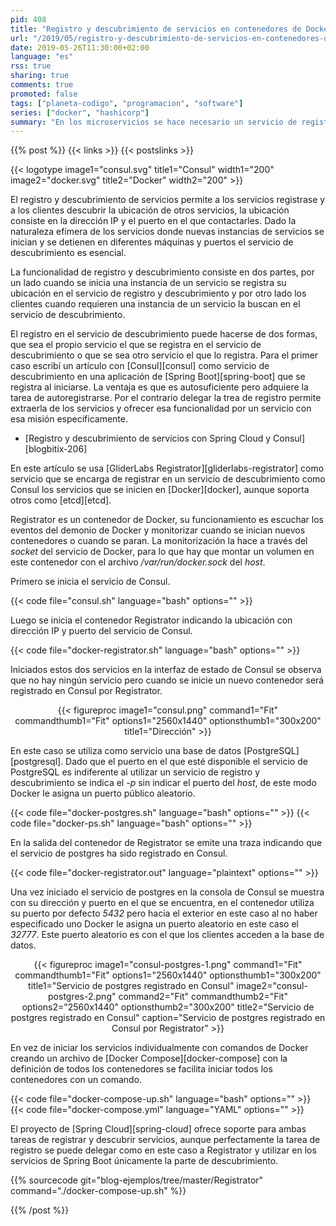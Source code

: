 ```yaml
---
pid: 408
title: "Registro y descubrimiento de servicios en contenedores de Docker con Consul y Registrator"
url: "/2019/05/registro-y-descubrimiento-de-servicios-en-contenedores-de-docker-con-consul-y-registrator/"
date: 2019-05-26T11:30:00+02:00
language: "es"
rss: true
sharing: true
comments: true
promoted: false
tags: ["planeta-codigo", "programacion", "software"]
series: ["docker", "hashicorp"]
summary: "En los microservicios se hace necesario un servicio de registro y descubrimiento como Eureka o Consul que permita conocer la ubicación de las instancias en cada momento. Las instancias de los servicios se pueden registrar ellas mismas o esta tarea se puede delegar en una en otro servicio. Al usar contenedores de Docker una herramienta que permite delegar el registro y desregistro en Consul de los servicios es GliderLabs Registrator."
---
```


{{% post %}}
{{< links >}}
{{< postslinks >}}

{{< logotype image1="consul.svg" title1="Consul" width1="200" image2="docker.svg" title2="Docker" width2="200" >}}

El registro y descubrimiento de servicios permite a los servicios registrase y a los clientes descubrir la ubicación de otros servicios, la ubicación consiste en la dirección IP y el puerto en el que contactarles. Dado la naturaleza efímera de los servicios donde nuevas instancias de servicios se inician y se detienen en diferentes máquinas y puertos el servicio de descubrimiento es esencial.

La funcionalidad de registro y descubrimiento consiste en dos partes, por un lado cuando se inicia una instancia de un servicio se registra su ubicación en el servicio de registro y descubrimiento y por otro lado los clientes cuando requieren una instancia de un servicio la buscan en el servicio de descubrimiento.

El registro en el servicio de descubrimiento puede hacerse de dos formas, que sea el propio servicio el que se registra en el servicio de descubrimiento o que se sea otro servicio el que lo registra. Para el primer caso escribí un artículo con [Consul][consul] como servicio de descubrimiento en una aplicación de [Spring Boot][spring-boot] que se registra al iniciarse. La ventaja es que es autosuficiente pero adquiere la tarea de autoregistrarse. Por el contrario delegar la trea de registro permite extraerla de los servicios y ofrecer esa funcionalidad por un servicio con esa misión específicamente.

* [Registro y descubrimiento de servicios con Spring Cloud y Consul][blogbitix-206]

En este artículo se usa [GliderLabs Registrator][gliderlabs-registrator] como servicio que se encarga de registrar en un servicio de descubrimiento como Consul los servicios que se inicien en [Docker][docker], aunque soporta otros como [etcd][etcd].

Registrator es un contenedor de Docker, su funcionamiento es escuchar los eventos del demonio de Docker y monitorizar cuando se inician nuevos contenedores o cuando se paran. La monitorización la hace a través del _socket_ del servicio de Docker, para lo que hay que montar un volumen en este contenedor con el archivo _/var/run/docker.sock_ del _host_.

Primero se inicia el servicio de Consul.

{{< code file="consul.sh" language="bash" options="" >}}

Luego se inicia el contenedor Registrator indicando la ubicación con dirección IP y puerto del servicio de Consul.

{{< code file="docker-registrator.sh" language="bash" options="" >}}

Iniciados estos dos servicios en la interfaz de estado de Consul se observa que no hay ningún servicio pero cuando se inicie un nuevo contenedor será registrado en Consul por Registrator. 

<div class="media" style="text-align: center;">
    {{< figureproc
        image1="consul.png" command1="Fit" commandthumb1="Fit" options1="2560x1440" optionsthumb1="300x200" title1="Dirección" >}}
</div>

En este caso se utiliza como servicio una base de datos [PostgreSQL][postgresql]. Dado que el puerto en el que esté disponible el servicio de PostgreSQL es indiferente al utilizar un servicio de registro y descubrimiento se indica el _-p_ sin indicar el puerto del _host_, de este modo Docker le asigna un puerto público aleatorio.

{{< code file="docker-postgres.sh" language="bash" options="" >}}
{{< code file="docker-ps.sh" language="bash" options="" >}}

En la salida del contenedor de Registrator se emite una traza indicando que el servicio de postgres ha sido registrado en Consul.

{{< code file="docker-registrator.out" language="plaintext" options="" >}}

Una vez iniciado el servicio de postgres en la consola de Consul se muestra con su dirección y puerto en el que se encuentra, en el contenedor utiliza su puerto por defecto _5432_ pero hacia el exterior en este caso al no haber especificado uno Docker le asigna un puerto aleatorio en este caso el _32777_. Este puerto aleatorio es con el que los clientes acceden a la base de datos.

<div class="media" style="text-align: center;">
    {{< figureproc
        image1="consul-postgres-1.png" command1="Fit" commandthumb1="Fit" options1="2560x1440" optionsthumb1="300x200" title1="Servicio de postgres registrado en Consul"
        image2="consul-postgres-2.png" command2="Fit" commandthumb2="Fit" options2="2560x1440" optionsthumb2="300x200" title2="Servicio de postgres registrado en Consul"
        caption="Servicio de postgres registrado en Consul por Registrator" >}}
</div>

En vez de iniciar los servicios individualmente con comandos de Docker creando un archivo de [Docker Compose][docker-compose] con la definición de todos los contenedores se facilita iniciar todos los contenedores con un comando.

{{< code file="docker-compose-up.sh" language="bash" options="" >}}
{{< code file="docker-compose.yml" language="YAML" options="" >}}

El proyecto de [Spring Cloud][spring-cloud] ofrece soporte para ambas tareas de registrar y descubrir servicios, aunque perfectamente la tarea de registro se puede delegar como en este caso a Registrator y utilizar en los servicios de Spring Boot únicamente la parte de descubrimiento.

{{% sourcecode git="blog-ejemplos/tree/master/Registrator" command="./docker-compose-up.sh" %}}

{{% /post %}}
